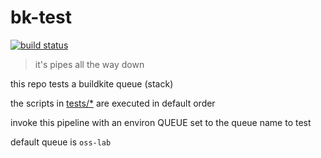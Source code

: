 # bk-test

[![build status](https://badge.buildkite.com/7795934ce045db5887889a48e5b3d87bfa03fb5e2a87f1b08b.svg?branch=master&theme=00aa65,ce2554,2b74df,8241aa,fff,fff)](https://buildkite.com/myob/oss-bk-test)

> it's pipes all the way down

this repo tests a buildkite queue (stack)

the scripts in [tests/*](tests/*) are executed in default order

invoke this pipeline with an environ QUEUE set to the queue name to test

default queue is `oss-lab`
